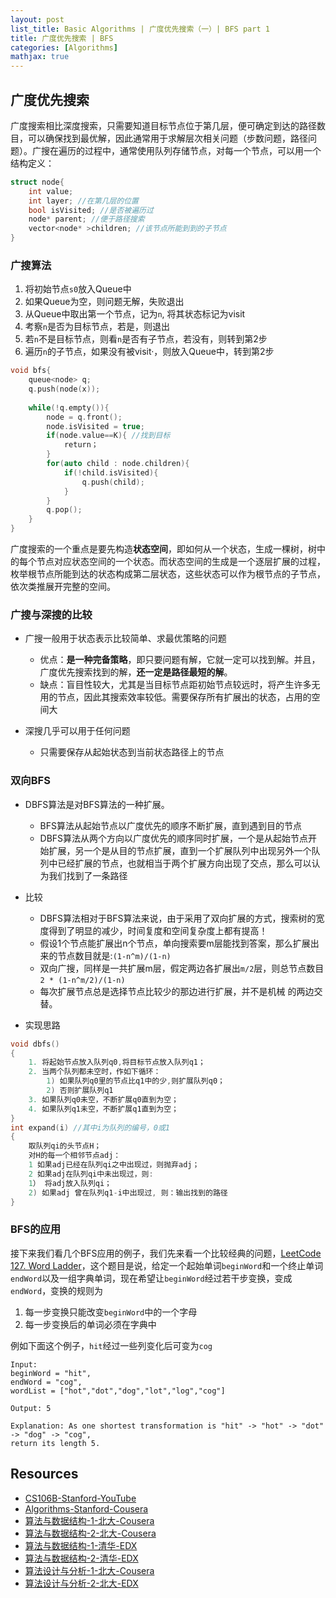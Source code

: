```yaml
---
layout: post
list_title: Basic Algorithms | 广度优先搜索（一）| BFS part 1
title: 广度优先搜索 | BFS
categories: [Algorithms]
mathjax: true
---
```


## 广度优先搜索

广度搜索相比深度搜索，只需要知道目标节点位于第几层，便可确定到达的路径数目，可以确保找到最优解，因此通常用于求解层次相关问题（步数问题，路径问题）。广搜在遍历的过程中，通常使用队列存储节点，对每一个节点，可以用一个结构定义：

```cpp
struct node{
    int value;
    int layer; //在第几层的位置
    bool isVisited; //是否被遍历过
    node* parent; //便于路径搜索
    vector<node* >children; //该节点所能到到的子节点
}
```

### 广搜算法

1. 将初始节点`s0`放入Queue中
2. 如果Queue为空，则问题无解，失败退出
3. 从Queue中取出第一个节点，记为`n`, 将其状态标记为visit
4. 考察`n`是否为目标节点，若是，则退出
5. 若`n`不是目标节点，则看`n`是否有子节点，若没有，则转到第2步
6. 遍历`n`的子节点，如果没有被visit·，则放入Queue中，转到第2步

```cpp
void bfs{
    queue<node> q;
    q.push(node(x));
    
    while(!q.empty()){
        node = q.front();
        node.isVisited = true;
        if(node.value==K){ //找到目标
            return；
        }
        for(auto child : node.children){
            if(!child.isVisited){
                q.push(child);
            }
        }
        q.pop();
    }
}
```

广度搜索的一个重点是要先构造**状态空间**，即如何从一个状态，生成一棵树，树中的每个节点对应状态空间的一个状态。而状态空间的生成是一个逐层扩展的过程，枚举根节点所能到达的状态构成第二层状态，这些状态可以作为根节点的子节点，依次类推展开完整的空间。

### 广搜与深搜的比较

- 广搜一般用于状态表示比较简单、求最优策略的问题
    - 优点：**是一种完备策略**，即只要问题有解，它就一定可以找到解。并且，广度优先搜索找到的解，**还一定是路径最短的解**。
    - 缺点：盲目性较大，尤其是当目标节点距初始节点较远时，将产生许多无用的节点，因此其搜索效率较低。需要保存所有扩展出的状态，占用的空间大

- 深搜几乎可以用于任何问题
    - 只需要保存从起始状态到当前状态路径上的节点


### 双向BFS

- DBFS算法是对BFS算法的一种扩展。
    - BFS算法从起始节点以广度优先的顺序不断扩展，直到遇到目的节点
    - DBFS算法从两个方向以广度优先的顺序同时扩展，一个是从起始节点开始扩展，另一个是从目的节点扩展，直到一个扩展队列中出现另外一个队列中已经扩展的节点，也就相当于两个扩展方向出现了交点，那么可以认为我们找到了一条路径
- 比较
    - DBFS算法相对于BFS算法来说，由于采用了双向扩展的方式，搜索树的宽度得到了明显的减少，时间复度和空间复杂度上都有提高！
    - 假设1个节点能扩展出n个节点，单向搜索要m层能找到答案，那么扩展出来的节点数目就是:`(1-n^m)/(1-n)`
    - 双向广搜，同样是一共扩展m层，假定两边各扩展出`m/2`层，则总节点数目 `2 * (1-n^m/2)/(1-n)`
    - 每次扩展节点总是选择节点比较少的那边进行扩展，并不是机械
的两边交替。

- 实现思路

```cpp
void dbfs()
{
    1. 将起始节点放入队列q0,将目标节点放入队列q1；
    2. 当两个队列都未空时，作如下循环：
        1) 如果队列q0里的节点比q1中的少,则扩展队列q0；
        2) 否则扩展队列q1
    3. 如果队列q0未空，不断扩展q0直到为空；
    4. 如果队列q1未空，不断扩展q1直到为空；
}
int expand(i) //其中i为队列的编号，0或1
{
    取队列qi的头节点H；
    对H的每一个相邻节点adj：
    1 如果adj已经在队列qi之中出现过，则抛弃adj；
    2 如果adj在队列qi中未出现过，则:
    1） 将adj放入队列qi；
    2) 如果adj 曾在队列q1-i中出现过, 则：输出找到的路径
} 
```

### BFS的应用

接下来我们看几个BFS应用的例子，我们先来看一个比较经典的问题，[LeetCode 127. Word Ladder](https://leetcode.com/problems/word-ladder/description/)，这个题目是说，给定一个起始单词`beginWord`和一个终止单词`endWord`以及一组字典单词，现在希望让`beginWord`经过若干步变换，变成`endWord`，变换的规则为

1. 每一步变换只能改变`beginWord`中的一个字母
2. 每一步变换后的单词必须在字典中

例如下面这个例子，`hit`经过一些列变化后可变为`cog`

```shell
Input:
beginWord = "hit",
endWord = "cog",
wordList = ["hot","dot","dog","lot","log","cog"]

Output: 5

Explanation: As one shortest transformation is "hit" -> "hot" -> "dot" -> "dog" -> "cog",
return its length 5.
```





## Resources


- [CS106B-Stanford-YouTube](https://www.youtube.com/watch?v=NcZ2cu7gc-A&list=PLnfg8b9vdpLn9exZweTJx44CII1bYczuk)
- [Algorithms-Stanford-Cousera](https://www.coursera.org/learn/algorithms-divide-conquer/home/welcome)
- [算法与数据结构-1-北大-Cousera](https://www.coursera.org/learn/shuju-jiegou-suanfa/home/welcome)
- [算法与数据结构-2-北大-Cousera](https://www.coursera.org/learn/gaoji-shuju-jiegou/home/welcome)
- [算法与数据结构-1-清华-EDX](https://courses.edx.org/courses/course-v1:TsinghuaX+30240184.1x+3T2017/course/)
- [算法与数据结构-2-清华-EDX](https://courses.edx.org/courses/course-v1:PekingX+04833050X+1T2016/course/)
- [算法设计与分析-1-北大-Cousera](https://www.coursera.org/learn/algorithms/home/welcome)
- [算法设计与分析-2-北大-EDX](https://courses.edx.org/courses/course-v1:PekingX+04833050X+1T2016/course/)